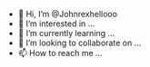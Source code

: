 - 👋 Hi, I’m @Johnrexhellooo
- 👀 I’m interested in ...
- 🌱 I’m currently learning ...
- 💞️ I’m looking to collaborate on ...
- 📫 How to reach me ...

<!---
Johnrexhellooo/Johnrexhellooo is a ✨ special ✨ repository because its `README.md` (this file) appears on your GitHub profile.
You can click the Preview link to take a look at your changes.
--->
